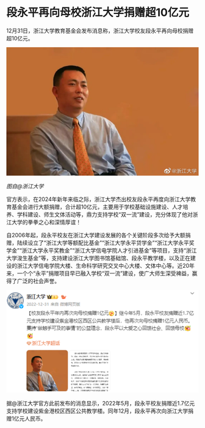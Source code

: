 # 段永平再向母校浙江大学捐赠超10亿元

12月31日，浙江大学教育基金会发布消息称，浙江大学校友段永平再向母校捐赠超10亿元。

![c757b2033e9962bf73c02fc469ef7b51.jpg](https://raw.githubusercontent.com/qqhsx/qqnews_image/main/2023/12/31/段永平再向母校浙江大学捐赠超10亿元/c757b2033e9962bf73c02fc469ef7b51.jpg)

_图自@浙江大学_

官方表示，在2024年新年来临之际，浙江大学杰出校友段永平再度向浙江大学教育基金会进行大额捐赠，合计超10亿元，主要用于学校基础设施建设、人才培养、学科建设、师生文体活动等，鼎力支持学校“双一流”建设，充分体现了他对浙江大学的拳拳之心和深情厚谊！

自2006年起，段永平校友在浙江大学建设发展的各个关键阶段多次给予大额捐赠，陆续设立了“浙江大学等额配比基金”“浙江大学永平贷学金”“浙江大学永平奖学金”“浙江大学永平奖教金”“浙江大学信电学院人才引进基金”等项目，支持“浙江大学浚生基金”等，支持建设浙江大学图书馆基础馆、段永平教学楼，以及正在建设的浙江大学信电学院大楼、生命科学研究交叉中心大楼、文体中心等。近20年来，一个个“永平”捐赠项目早已融入学校“双一流”建设，使广大师生深受裨益，赢得了广泛的社会声誉。

![d1c0729f3651750b748b1aee18f1a5c7.jpg](https://raw.githubusercontent.com/qqhsx/qqnews_image/main/2023/12/31/段永平再向母校浙江大学捐赠超10亿元/d1c0729f3651750b748b1aee18f1a5c7.jpg)

据@浙江大学官方此前发布的消息显示，2022年5月，段永平校友捐赠近1.7亿元支持学校建设紫金港校区西区公共教学楼。同年12月，段永平再次向浙江大学捐赠1亿元人民币。


